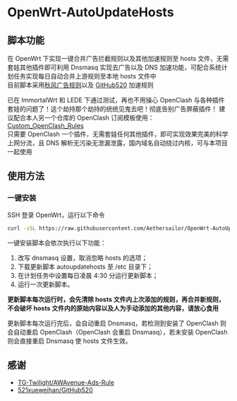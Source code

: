 # OpenWrt-AutoUpdateHosts  

## 脚本功能
在 OpenWrt 下实现一键合并广告拦截规则以及其他加速规则至 hosts 文件，无需套娃其他插件即可利用 Dnsmasq 实现去广告以及 DNS 加速功能，可配合系统计划任务实现每日自动合并上游规则至本地 hosts 文件中    
目前脚本采用[秋风广告规则](https://github.com/TG-Twilight/AWAvenue-Ads-Rule)以及 [GitHub520](https://github.com/521xueweihan/GitHub520) 加速规则  

已在 ImmortalWrt 和 LEDE 下通过测试，再也不用操心 OpenClash 与各种插件套娃的问题了！这个劫持那个劫持的统统见鬼去吧！彻底告别广告屏蔽插件！
建议配合本人另一个仓库的 OpenClash 订阅模板使用：  
[Custom_OpenClash_Rules](https://github.com/Aethersailor/Custom_OpenClash_Rules)  
只需要 OpenClash 一个插件，无需套娃任何其他插件，即可实现效果完美的科学上网分流，且 DNS 解析无污染无泄漏泄露，国内域名自动绕过内核，可与本项目一起使用 

## 使用方法  
### 一键安装  
SSH 登录 OpenWrt，运行以下命令  
```bash
curl -sSL https://raw.githubusercontent.com/Aethersailor/OpenWrt-AutoUpdateHosts/main/install.sh | sh
```
一键安装脚本会依次执行以下功能：  
1. 改写 dnsmasq 设置，取消忽略 hosts 的选项；  
2. 下载更新脚本 autoupdatehosts 至 /etc 目录下；  
3. 在计划任务中设置每日凌晨 4:30 分运行更新脚本；  
4. 运行一次更新脚本。  

**更新脚本每次运行时，会先清除 hosts 文件内上次添加的规则，再合并新规则，不会破坏 hosts 文件内的原始内容以及人为手动添加的其他内容，请放心食用**

更新脚本每次运行完后，会自动重启 Dnsmasq，若检测到安装了 OpenClash 则会自动重启 OpenClash（OpenClash 会重启 Dnsmasq），若未安装 OpenClash 则会直接重启 Dnsmasq 使 hosts 文件生效。  
## 感谢  
- [TG-Twilight/AWAvenue-Ads-Rule](https://github.com/TG-Twilight/AWAvenue-Ads-Rule)  
- [521xueweihan/GitHub520](https://github.com/521xueweihan/GitHub520)  
